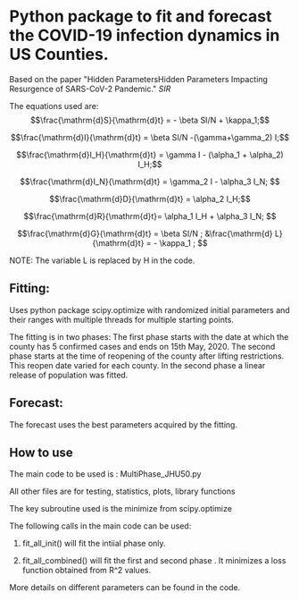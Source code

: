 # Python package to fit and forecast the COVID-19 infection dynamics in US Counties.
Based on the paper "Hidden ParametersHidden Parameters Impacting Resurgence of SARS-CoV-2 Pandemic."
$SIR$

The equations used are:
$$\frac{\mathrm{d}S}{\mathrm{d}t} = - \beta SI/N + \kappa_1;$$

$$\frac{\mathrm{d}I}{\mathrm{d}t} = \beta SI/N -(\gamma+\gamma_2) I;$$

$$\frac{\mathrm{d}I_H}{\mathrm{d}t} =   \gamma I - (\alpha_1 + \alpha_2) I_H;$$

$$\frac{\mathrm{d}I_N}{\mathrm{d}t} =   \gamma_2 I - \alpha_3 I_N; $$

$$\frac{\mathrm{d}D}{\mathrm{d}t} = \alpha_2 I_H;$$

$$\frac{\mathrm{d}R}{\mathrm{d}t}=  \alpha_1 I_H + \alpha_3 I_N; $$

$$\frac{\mathrm{d}G}{\mathrm{d}t} =  \beta SI/N ; &\frac{\mathrm{d} L}{\mathrm{d}t} =  - \kappa_1  ;
$$

NOTE: The variable L is replaced by H in the code.

## Fitting:
Uses python package scipy.optimize with randomized initial parameters and their ranges with multiple threads for
multiple starting points.

The fitting is in two phases: 
The first phase starts with the date at which the county has 5 confirmed cases and ends on 15th May, 2020.
The second phase starts at the time of reopening of the county after lifting restrictions. This reopen date varied for each county.
In the second phase a linear release of population was fitted.

## Forecast: 
The forecast uses the best parameters acquired by the fitting.

## How to use
The main code to be used is : MultiPhase_JHU50.py 

All other files are for testing, statistics, plots, library functions

The key subroutine used is the minimize from scipy.optimize

The following calls in the main code can be used:

1. fit_all_init() will fit the intiial phase only. 

2. fit_all_combined() will fit  the first and second  phase . It minimizes a loss function obtained from R^2 values.

More details on different parameters can be found in the code.